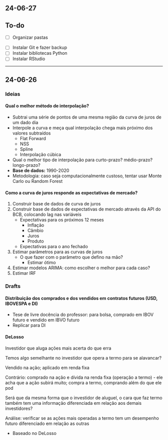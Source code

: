 ## 24-06-27

## To-do
* [ ] Organizar pastas
- [ ] Instalar Git e fazer backup 
- [ ] Instalar bibliotecas Python
- [ ] Instalar RStudio 

---

## 24-06-26

### Ideias

#### Qual o melhor método de interpolação?
- Subtrai uma série de pontos de uma mesma região da curva de juros de um dado dia
- Interpole a curva e meça qual interpolação chega mais próximo dos valores subtraídos 
	- Flat Forward
	- NSS
	- Spline
	- Interpolação cúbica
- Qual o melhor tipo de interpolação para curto-prazo? médio-prazo? longo-prazo?
- **Base de dados:** 1990-2020
- Metodologia: caso seja computacionalmente custoso, tentar usar Monte Carlo ou Random Forest

#### Como a curva de juros responde as expectativas de mercado?
1. Construir base de dados de curva de juros
3. Construir base de dados de expectativas de mercado através da API do BCB, colocando lag nas variáveis 
	- Expectativas para os próximos 12 meses
		- Inflação
		- Câmbio
		- Juros
		- Produto
	- Expectativas para o ano fechado
4. Estimar parâmetros para as curvas de juros
	- O que fazer com o parâmetro que defino na mão?
		- Estimar ótimo
5. Estimar modelos ARIMA: como escolher o melhor para cada caso?
6. Estimar IRF 

### Drafts
#### Distribuição dos comprados e dos vendidos em contratos futuros (USD, IBOVESPA e DI)
- Tese de livre docência do professor: para bolsa, comprado em IBOV futuro e vendido em IBVO futuro 
- Replicar para DI

#### DeLosso

Investidor que aluga ações mais acerta do que erra 

Temos algo semelhante no investidor que opera a termo para se alavancar?

Vendido na ação; aplicado em renda fixa 

Contrário: comprado na ação e dívida na renda fixa (operação a termo) - ele acha que a ação subirá muito; compra a termo, comprando além do que ele pod 

Será que da mesma forma que o investidor de aluguel, o cara que faz termo também tem uma informação diferenciada em relação aos demais investidores? 

Análise: verificar se as ações mais operadas a termo tem um desempenho futuro diferenciado em relação as outras 


- Baseado no DeLosso